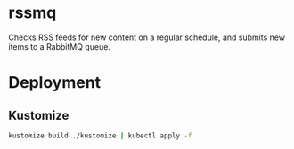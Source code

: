 # rssmq
Checks RSS feeds for new content on a regular schedule, and submits new items to a RabbitMQ queue.

# Deployment
## Kustomize
```bash
kustomize build ./kustomize | kubectl apply -f
```
